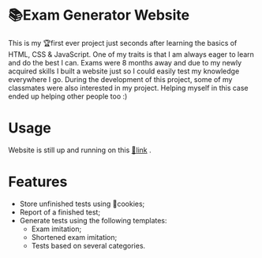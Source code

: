 # 📚Exam Generator Website
 This is my 🏆first ever project just seconds after learning the basics of HTML, CSS & JavaScript. One of my traits is that I am always eager to learn and do the best I can. Exams were 8 months away and due to my newly acquired skills I built a website just so I could easily test my knowledge everywhere I go. During the development of this project, some of my classmates were also interested in my project. Helping myself in this case ended up helping other people too :)
# Usage
 Website is still up and running on this <a href="https://gvidocams.github.io/">🔗link</a> .
# Features
 <ul><li>Store unfinished tests using 🍪cookies;<li>Report of a finished test;<li>Generate tests using the following templates: <ul><li>Exam imitation; <li>Shortened exam imitation;<li>Tests based on several categories.</ul></ul>
